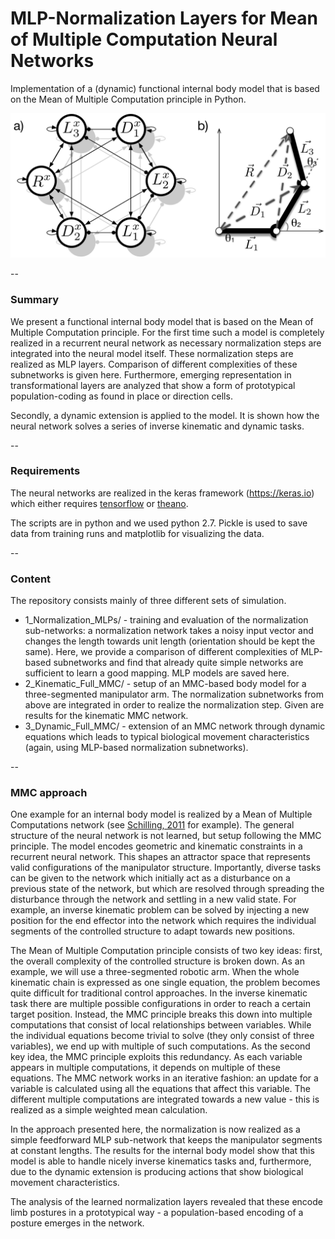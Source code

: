 # MLP-Normalization Layers for Mean of Multiple Computation Neural Networks
Implementation of a (dynamic) functional internal body model that is based on the Mean of Multiple Computation principle in Python. 

![Three segmented robot manipulator and simple MMC network.](Fig_mmc_net.jpg)

--
### Summary
We present a functional internal body model that is based on the Mean of Multiple Computation principle. For the first time such a model is completely realized in a recurrent neural network as necessary normalization steps are integrated into the neural model itself. These normalization steps are realized as MLP layers. Comparison of different complexities of these subnetworks is given here. Furthermore, emerging representation in transformational layers are analyzed that show a form of prototypical population-coding as found in place or direction cells.


Secondly, a dynamic extension is applied to the model. It is shown how the neural network solves a series of inverse kinematic and dynamic tasks. 

--
### Requirements

The neural networks are realized in the keras framework (https://keras.io) which either requires [tensorflow](https://www.tensorflow.org) or [theano](http://deeplearning.net/software/theano/).

The scripts are in python and we used python 2.7. Pickle is used to save data from training runs and matplotlib for visualizing the data.

--
### Content

The repository consists mainly of three different sets of simulation. 

* 1\_Normalization\_MLPs/ - training and evaluation of the normalization sub-networks: a normalization network takes a noisy input vector and changes the length towards unit length (orientation should be kept the same). Here, we provide a comparison of different complexities of MLP-based subnetworks and find that already quite simple networks are sufficient to learn a good mapping. MLP models are saved here.
* 2\_Kinematic\_Full\_MMC/ - setup of an MMC-based body model for a three-segmented manipulator arm. The normalization subnetworks from above are integrated in order to realize the normalization step. Given are results for the kinematic MMC network.
* 3\_Dynamic\_Full\_MMC/ - extension of an MMC network through dynamic equations which leads to typical biological movement characteristics (again, using MLP-based normalization subnetworks).

--
### MMC approach

One example for an internal body model is realized by a Mean of Multiple Computations network (see [Schilling, 2011](https://link.springer.com/article/10.1007/s10514-011-9226-3) for example). The general structure of the neural network is not learned, but setup following the MMC principle. The model encodes geometric and kinematic constraints in a recurrent neural network. This shapes an attractor space that represents valid configurations of the manipulator structure. Importantly, diverse tasks can be given to the network which initially act as a disturbance on a previous state of the network, but which are resolved through spreading the disturbance through the network and settling in a new valid state. For example, an inverse kinematic problem can be solved by injecting a new position for the end effector into the network which requires the individual segments of the controlled structure to adapt towards new positions.

The Mean of Multiple Computation principle consists of two key ideas: first, the overall complexity of the controlled structure is broken down. As an example, we will use a three-segmented robotic arm. When the whole kinematic chain is expressed as one single equation, the problem becomes quite difficult for traditional control approaches. In the inverse kinematic task there are multiple possible configurations in order to reach a certain target position. Instead, the MMC principle breaks this down into multiple computations that consist of local relationships between variables. While the individual equations become trivial to solve (they only consist of three variables), we end up with multiple of such computations. As the second key idea, the MMC principle exploits this redundancy. As each variable appears in multiple computations, it depends on multiple of these equations. The MMC network works in an iterative fashion: an update for a variable is calculated using all the equations that affect this variable. The different multiple computations are integrated towards a new value - this is realized as a simple weighted mean calculation.

In the approach presented here, the normalization is now realized as a simple feedforward MLP sub-network that keeps the manipulator segments at constant lengths. The results for the internal body model show that this model is able to handle nicely inverse kinematics tasks and, furthermore, due to the dynamic extension is producing actions that show biological movement characteristics.

The analysis of the learned normalization layers revealed that these encode limb postures in a prototypical way - a population-based encoding of a posture emerges in the network. 
